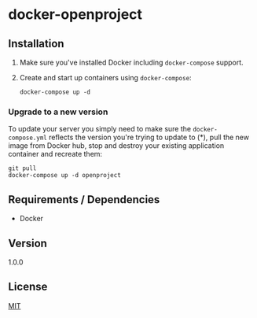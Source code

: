 # docker-openproject
 
## Installation

1. Make sure you've installed Docker including `docker-compose` support.

2. Create and start up containers using `docker-compose`:

    ```
    docker-compose up -d
    ```
 
### Upgrade to a new version

To update your server you simply need to make sure the `docker-compose.yml` reflects the version you're trying to update to (\*),  pull the new image from Docker hub, stop and destroy your existing application container and recreate them:

```
git pull
docker-compose up -d openproject
```

 

 
## Requirements / Dependencies

* Docker

## Version

1.0.0

## License

[MIT](https://opensource.org/license/mit/)
